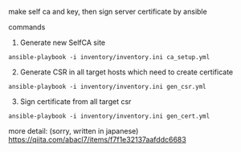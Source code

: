 make self ca and key, then sign server certificate by ansible

commands

1. Generate new SelfCA site

`ansible-playbook -i inventory/inventory.ini ca_setup.yml`

2. Generate CSR in all target hosts which need to create certificate

`ansible-playbook -i inventory/inventory.ini gen_csr.yml`

3. Sign certificate from all target csr

`ansible-playbook -i inventory/inventory.ini gen_cert.yml`


more detail: (sorry, written in japanese)  https://qiita.com/abacl7/items/f7f1e32137aafddc6683
